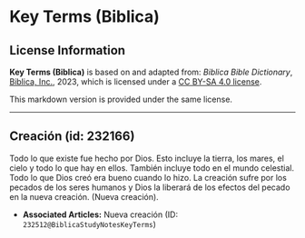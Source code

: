 # Key Terms (Biblica)

## License Information

**Key Terms (Biblica)** is based on and adapted from: _Biblica Bible Dictionary_, [Biblica, Inc.](https://www.biblica.com/), 2023, which is licensed under a [CC BY-SA 4.0 license](https://creativecommons.org/licenses/by-sa/4.0/legalcode.en).

This markdown version is provided under the same license.



--------------------------------

## Creación (id: 232166)

Todo lo que existe fue hecho por Dios. Esto incluye la tierra, los mares, el cielo y todo lo que hay en ellos. También incluye todo en el mundo celestial. Todo lo que Dios creó era bueno cuando lo hizo. La creación sufre por los pecados de los seres humanos y Dios la liberará de los efectos del pecado en la nueva creación. (Nueva creación).

* **Associated Articles:** Nueva creación (ID: `232512@BiblicaStudyNotesKeyTerms`)

